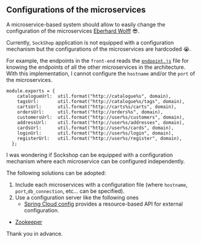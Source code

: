 ## Configurations of the microservices

A microservice-based system should allow to easily change the configuration of the microservices [Eberhard Wolff](https://www.amazon.com/Microservices-Flexible-Architecture-Eberhard-Wolff/dp/0134602412) :sunglasses:.


Currently, `SockShop` application is not equipped with a configuration mechanism but the configurations of the microservices are hardcoded :sob:.

For example, the endpoints in the `front-end`  reads the [`endpoint.js`](https://github.com/microservices-demo/front-end/blob/master/api/endpoints.js) file for knowing the endpoints of all the other microservices in the architecture.
With this implementation, I cannot configure the `hostname` and/or the `port` of the microservices.

```
module.exports = {
    catalogueUrl:  util.format("http://catalogue%s", domain),
    tagsUrl:       util.format("http://catalogue%s/tags", domain),
    cartsUrl:      util.format("http://carts%s/carts", domain),
    ordersUrl:     util.format("http://orders%s", domain),
    customersUrl:  util.format("http://user%s/customers", domain),
    addressUrl:    util.format("http://user%s/addresses", domain),
    cardsUrl:      util.format("http://user%s/cards", domain),
    loginUrl:      util.format("http://user%s/login", domain),
    registerUrl:   util.format("http://user%s/register", domain),
  };
  ```


I was wondering if Sockshop can be equipped with a configuration mechanism where each microservice can be configured independently.

The following solutions can be adopted:
 1. Include each microservices with a configuration file (where `hostname`, `port`,`db_connection`, etc... can be specified).
 2. Use a configuration server like the following ones
    -  [Spring Cloud config](https://cloud.spring.io/spring-cloud-config/) provides a resource-based API for external configuration.
   -  [Zookeeper](https://zookeeper.apache.org/)

Thank you in advance.
